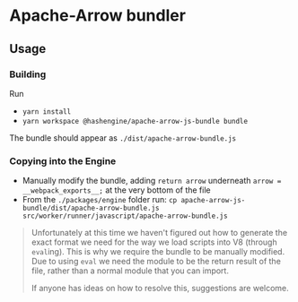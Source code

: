 # Apache-Arrow bundler

## Usage

### Building

Run

- `yarn install`
- `yarn workspace @hashengine/apache-arrow-js-bundle bundle`

The bundle should appear as `./dist/apache-arrow-bundle.js`

### Copying into the Engine

- Manually modify the bundle, adding `return arrow` underneath `arrow = __webpack_exports__;` at the very bottom of the file
- From the `./packages/engine` folder run:
  `cp apache-arrow-js-bundle/dist/apache-arrow-bundle.js src/worker/runner/javascript/apache-arrow-bundle.js`

> Unfortunately at this time we haven't figured out how to generate the exact format we need for the way we load scripts into V8 (through `eval`ing).
> This is why we require the bundle to be manually modified.
> Due to using `eval` we need the module to be the return result of the file, rather than a normal module that you can import.
>
> If anyone has ideas on how to resolve this, suggestions are welcome.

